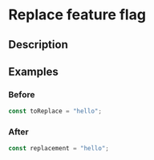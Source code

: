 # Replace feature flag

## Description

## Examples

### Before

```ts
const toReplace = "hello";
```

### After

```ts
const replacement = "hello";
```

